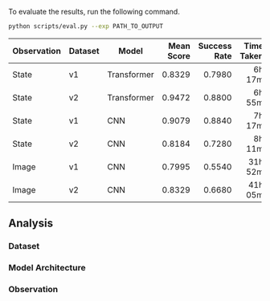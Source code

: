 To evaluate the results, run the following command.

```sh
python scripts/eval.py --exp PATH_TO_OUTPUT
```

| Observation | Dataset | Model       | Mean Score | Success Rate | Time Taken |
|-------------|---------|-------------|-----------:|-------------:|-----------:|
| State       | v1      | Transformer |     0.8329 |       0.7980 |     6h 17m |
| State       | v2      | Transformer |     0.9472 |       0.8800 |     6h 55m |
| State       | v1      | CNN         |     0.9079 |       0.8840 |     7h 17m |
| State       | v2      | CNN         |     0.8184 |       0.7280 |     8h 11m |
| Image       | v1      | CNN         |     0.7995 |       0.5540 |    31h 52m |
| Image       | v2      | CNN         |     0.8329 |       0.6680 |    41h 05m |

## Analysis

### Dataset

### Model Architecture

### Observation
